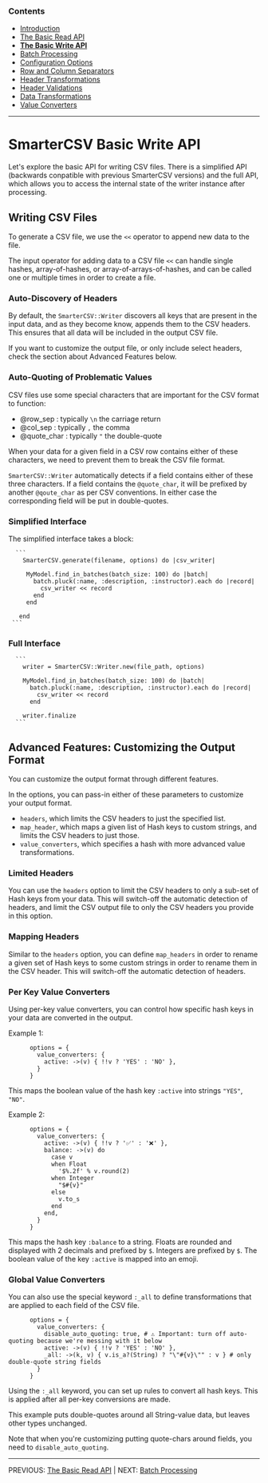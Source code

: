 
### Contents

  * [Introduction](./_introduction.md)
  * [The Basic Read API](./basic_read_api.md)
  * [**The Basic Write API**](./basic_write_api.md)
  * [Batch Processing](././batch_processing.md)
  * [Configuration Options](./options.md)
  * [Row and Column Separators](./row_col_sep.md)
  * [Header Transformations](./header_transformations.md)
  * [Header Validations](./header_validations.md)
  * [Data Transformations](./data_transformations.md)
  * [Value Converters](./value_converters.md)
    
--------------  

# SmarterCSV Basic Write API

Let's explore the basic API for writing CSV files. There is a simplified API (backwards conpatible with previous SmarterCSV versions) and the full API, which allows you to access the internal state of the writer instance after processing.

## Writing CSV Files

To generate a CSV file, we use the `<<` operator to append new data to the file.

The input operator for adding data to a CSV file `<<` can handle single hashes, array-of-hashes, or array-of-arrays-of-hashes, and can be called one or multiple times in order to create a file.

### Auto-Discovery of Headers

By default, the `SmarterCSV::Writer` discovers all keys that are present in the input data, and as they become know, appends them to the CSV headers. This ensures that all data will be included in the output CSV file.

If you want to customize the output file, or only include select headers, check the section about Advanced Features below.

### Auto-Quoting of Problematic Values

CSV files use some special characters that are important for the CSV format to function:
* @row_sep : typically `\n` the carriage return
* @col_sep : typically `,` the comma
* @quote_char : typically `"` the double-quote
  
When your data for a given field in a CSV row contains either of these characters, we need to prevent them to break the CSV file format.

`SmarterCSV::Writer` automatically detects if a field contains either of these three characters. If a field contains the `@quote_char`, it will be prefixed by another `@qoute_char` as per CSV conventions.
In either case the corresponding field will be put in double-quotes. 
  

### Simplified Interface

The simplified interface takes a block:

      ```
        SmarterCSV.generate(filename, options) do |csv_writer|

         MyModel.find_in_batches(batch_size: 100) do |batch|
           batch.pluck(:name, :description, :instructor).each do |record|
             csv_writer << record
           end
         end

       end
     ```

### Full Interface

      ```
        writer = SmarterCSV::Writer.new(file_path, options)

        MyModel.find_in_batches(batch_size: 100) do |batch|
          batch.pluck(:name, :description, :instructor).each do |record|
            csv_writer << record
          end

        writer.finalize
      ```

## Advanced Features: Customizing the Output Format

You can customize the output format through different features.

In the options, you can pass-in either of these parameters to customize your output format.
* `headers`, which limits the CSV headers to just the specified list.
* `map_header`, which maps a given list of Hash keys to custom strings, and limits the CSV headers to just those.
* `value_converters`, which specifies a hash with more advanced value transformations.

### Limited Headers

You can use the `headers` option to limit the CSV headers to only a sub-set of Hash keys from your data.
This will switch-off the automatic detection of headers, and limit the CSV output file to only the CSV headers you provide in this option.


### Mapping Headers

Similar to the `headers` option, you can define `map_headers` in order to rename a given set of Hash keys to some custom strings in order to rename them in the CSV header. This will switch-off the automatic detection of headers.


### Per Key Value Converters


Using per-key value converters, you can control how specific hash keys in your data are converted in the output.

Example 1:

```
      options = {
        value_converters: {
          active: ->(v) { !!v ? 'YES' : 'NO' },
        }
      }
```

This maps the boolean value of the hash key `:active` into strings `"YES"`, `"NO"`.

Example 2:

```
      options = {
        value_converters: {
          active: ->(v) { !!v ? '✅' : '❌' },
          balance: ->(v) do
            case v
            when Float
              '$%.2f' % v.round(2)
            when Integer
              "$#{v}"
            else
              v.to_s
            end
          end,
        }
      }
```

This maps the hash key `:balance` to a string. Floats are rounded and displayed with 2 decimals and prefixed by `$`. Integers are prefixed by `$`.
The boolean value of the key `:active` is mapped into an emoji.

### Global Value Converters

You can also use the special keyword `:_all` to define transformations that are applied to each field of the CSV file.

```
      options = {
        value_converters: {        
          disable_auto_quoting: true, # ⚠️ Important: turn off auto-quoting because we're messing with it below
          active: ->(v) { !!v ? 'YES' : 'NO' },
          _all: ->(k, v) { v.is_a?(String) ? "\"#{v}\"" : v } # only double-quote string fields
        }  
      }
```

Using the `:_all` keyword, you can set up rules to convert all hash keys. This is applied after all per-key conversions are made.

This example puts double-quotes around all String-value data, but leaves other types unchanged.

Note that when you're customizing putting quote-chars around fields, you need to `disable_auto_quoting`.



----------------
PREVIOUS: [The Basic Read API](./basic_read_api.md) | NEXT: [Batch Processing](./batch_processing.md)
